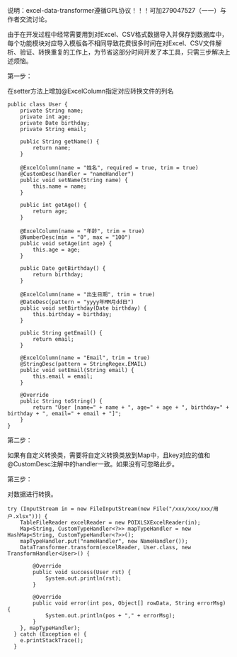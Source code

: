 说明：excel-data-transformer遵循GPL协议！！！可加279047527（一一）与作者交流讨论。

由于在开发过程中经常需要用到对Excel、CSV格式数据导入并保存到数据库中，每个功能模块对应导入模版各不相同导致花费很多时间在对Excel、CSV文件解析、验证、转换重复的工作上，为节省这部分时间开发了本工具，只需三步解决上述烦恼。

第一步：

 在setter方法上增加@ExcelColumn指定对应转换文件的列名



	public class User {
		private String name;
		private int age;
		private Date birthday;
		private String email;

		public String getName() {
			return name;
		}

		@ExcelColumn(name = "姓名", required = true, trim = true)
		@CustomDesc(handler = "nameHandler")
		public void setName(String name) {
			this.name = name;
		}

		public int getAge() {
			return age;
		}

		@ExcelColumn(name = "年龄", trim = true)
		@NumberDesc(min = "0", max = "100")
		public void setAge(int age) {
			this.age = age;
		}

		public Date getBirthday() {
			return birthday;
		}

		@ExcelColumn(name = "出生日期", trim = true)
		@DateDesc(pattern = "yyyy年MM月dd日")
		public void setBirthday(Date birthday) {
			this.birthday = birthday;
		}

		public String getEmail() {
			return email;
		}

		@ExcelColumn(name = "Email", trim = true)
		@StringDesc(pattern = StringRegex.EMAIL)
		public void setEmail(String email) {
			this.email = email;
		}

		@Override
		public String toString() {
			return "User [name=" + name + ", age=" + age + ", birthday=" + birthday + ", email=" + email + "]";
		}
	}

 


第二步：
 
 如果有自定义转换类，需要将自定义转换类放到Map中，且key对应的值和@CustomDesc注解中的handler一致。如果没有可忽略此步。
 
第三步：
 
 对数据进行转换。
 
 
	try (InputStream in = new FileInputStream(new File("/xxx/xxx/xxx/用户.xlsx"))) {
		TableFileReader excelReader = new POIXLSXExcelReader(in);
		Map<String, CustomTypeHandler<?>> mapTypeHandler = new HashMap<String, CustomTypeHandler<?>>();
		mapTypeHandler.put("nameHandler", new NameHandler());
		DataTransformer.transform(excelReader, User.class, new TransformHandler<User>() {
			
			@Override
			public void success(User rst) {
				System.out.println(rst);
			}
			
			@Override
			public void error(int pos, Object[] rowData, String errorMsg) {
				System.out.println(pos + "," + errorMsg);
			}
		}, mapTypeHandler);
	  } catch (Exception e) {
		e.printStackTrace();
	  }
